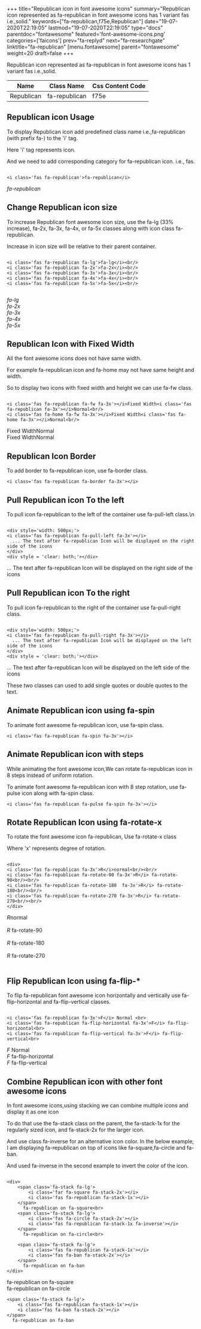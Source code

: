 +++
title="Republican icon in font awesome icons"
summary="Republican icon represented as fa-republican in font awesome icons has 1 variant fas i.e.,solid."
keywords=["fa-republican,f75e,Republican"]
date="19-07-2020T22:19:05"
lastmod="19-07-2020T22:19:05"
type="docs"
parentdoc="fontawesome"
featured='font-awesome-icons.png'
categories=['faicons']
prev="fa-replyd"
next="fa-researchgate"
linktitle="fa-republican"
[menu.fontawesome]
parent="fontawesome"
weight=20
draft=false
+++


Republican icon represented as fa-republican in font awesome icons has 1 variant fas i.e.,solid.

<div class='table-responsive'><table class='table'><thead><tr><th>Name</th><th>Class Name</th><th>Css Content Code</th></tr></thead><tbody><tr><td>Republican</td><td>fa-republican</td><td>f75e</td></tr></tbody></table></div>



## Republican icon Usage

To display Republican icon add predefined class name i.e.,fa-republican (with prefix fa-) to the 'i' tag.

Here 'i' tag represents icon.

And we need to add corresponding category for fa-republican icon. i.e., fas.


```

<i class='fas fa-republican'>fa-republican</i>
```

<i class='fas fa-republican'>fa-republican</i>




## Change Republican icon size
To increase Republican font awesome icon size, use the fa-lg (33% increase), fa-2x, fa-3x, fa-4x, or fa-5x classes along with icon class fa-republican.

Increase in icon size will be relative to their parent container. 

```

<i class='fas fa-republican fa-lg'>fa-lg</i><br/>
<i class='fas fa-republican fa-2x'>fa-2x</i><br/>
<i class='fas fa-republican fa-3x'>fa-3x</i><br/>
<i class='fas fa-republican fa-4x'>fa-4x</i><br/>
<i class='fas fa-republican fa-5x'>fa-5x</i><br/>
            
```

<i class='fas fa-republican fa-lg'>fa-lg</i><br/>
<i class='fas fa-republican fa-2x'>fa-2x</i><br/>
<i class='fas fa-republican fa-3x'>fa-3x</i><br/>
<i class='fas fa-republican fa-4x'>fa-4x</i><br/>
<i class='fas fa-republican fa-5x'>fa-5x</i><br/>
            



## Republican Icon with Fixed Width 

All the font awesome icons does not have same width.

For example fa-republican icon and fa-home may not have same height and width.

So to display two icons with fixed width and height we can use fa-fw class.


```

<i class='fas fa-republican fa-fw fa-3x'></i>Fixed Width<i class='fas fa-republican fa-3x'></i>Normal<br/>
<i class='fas fa-home fa-fw fa-3x'></i>Fixed Width<i class='fas fa-home fa-3x'></i>Normal<br/>
```

<i class='fas fa-republican fa-fw fa-3x'></i>Fixed Width<i class='fas fa-republican fa-3x'></i>Normal<br/>
<i class='fas fa-home fa-fw fa-3x'></i>Fixed Width<i class='fas fa-home fa-3x'></i>Normal<br/>



## Republican Icon Border 

To add border to fa-republican icon, use fa-border class.


```
<i class='fas fa-republican fa-border fa-3x'></i>

```
<i class='fas fa-republican fa-border fa-3x'></i>





## Pull Republican icon To the left

To pull icon fa-republican to the left of the container use fa-pull-left class.\n

```

<div style='width: 500px;'>
<i class='fas fa-republican fa-pull-left fa-3x'></i>
  ... The text after fa-republican Icon will be displayed on the right side of the icons
</div>
<div style = 'clear: both;'></div>
```

<div style='width: 500px;'>
<i class='fas fa-republican fa-pull-left fa-3x'></i>
  ... The text after fa-republican Icon will be displayed on the right side of the icons
</div>
<div style = 'clear: both;'></div>




## Pull Republican icon To the right
To pull icon fa-republican to the right of the container use fa-pull-right class.

```

<div style='width: 500px;'>
<i class='fas fa-republican fa-pull-right fa-3x'></i>
  ... The text after fa-republican Icon will be displayed on the left side of the icons
</div>
<div style = 'clear: both;'></div>
```

<div style='width: 500px;'>
<i class='fas fa-republican fa-pull-right fa-3x'></i>
  ... The text after fa-republican Icon will be displayed on the left side of the icons
</div>
<div style = 'clear: both;'></div>

These two classes can used to add single quotes or double quotes to the text.


## Animate Republican icon using fa-spin
To animate font awesome fa-republican icon, use fa-spin class.

```
<i class='fas fa-republican fa-spin fa-3x'></i>
```
<i class='fas fa-republican fa-spin fa-3x'></i>




## Animate Republican icon with steps
While animating the font awesome icon,We can rotate fa-republican icon in 8 steps instead of uniform rotation.

To animate font awesome fa-republican icon with 8 step rotation, use fa-pulse icon along with fa-spin class.


```
<i class='fas fa-republican fa-pulse fa-spin fa-3x'></i>

```
<i class='fas fa-republican fa-pulse fa-spin fa-3x'></i>





## Rotate Republican Icon using fa-rotate-x
To rotate the font awesome icon fa-republican, Use fa-rotate-x class

Where 'x' represents degree of rotation.


```

<div>
<i class='fas fa-republican fa-3x'>R</i>normal<br/><br/>
<i class='fas fa-republican fa-rotate-90 fa-3x'>R</i> fa-rotate-90<br/><br/> 
<i class='fas fa-republican fa-rotate-180  fa-3x'>R</i> fa-rotate-180<br/><br/> 
<i class='fas fa-republican fa-rotate-270 fa-3x'>R</i> fa-rotate-270<br/><br/>
</div>
```

<div>
<i class='fas fa-republican fa-3x'>R</i>normal<br/><br/>
<i class='fas fa-republican fa-rotate-90 fa-3x'>R</i> fa-rotate-90<br/><br/> 
<i class='fas fa-republican fa-rotate-180  fa-3x'>R</i> fa-rotate-180<br/><br/> 
<i class='fas fa-republican fa-rotate-270 fa-3x'>R</i> fa-rotate-270<br/><br/>
</div>




## Flip Republican Icon using fa-flip-*
To flip fa-republican font awesome icon horizontally and vertically use fa-flip-horizontal and fa-flip-vertical classes. 

```

<i class='fas fa-republican fa-3x'>F</i> Normal <br>
<i class='fas fa-republican fa-flip-horizontal fa-3x'>F</i> fa-flip-horizontal<br>
<i class='fas fa-republican fa-flip-vertical fa-3x'>F</i> fa-flip-vertical<br>
```

<i class='fas fa-republican fa-3x'>F</i> Normal <br>
<i class='fas fa-republican fa-flip-horizontal fa-3x'>F</i> fa-flip-horizontal<br>
<i class='fas fa-republican fa-flip-vertical fa-3x'>F</i> fa-flip-vertical<br>




## Combine Republican icon with other font awesome icons
In font awesome icons,using stacking we can combine multiple icons and display it as one icon 

To do that use the fa-stack class on the parent, the fa-stack-1x for the regularly sized icon, and fa-stack-2x for the larger icon.

And use class fa-inverse for an alternative icon color. 
In the below example, I am displaying fa-republican on top of icons like fa-square,fa-circle and fa-ban.

And used fa-inverse in the second example to invert the color of the icon.

```

<div>
    <span class='fa-stack fa-lg'>
        <i class='far fa-square fa-stack-2x'></i>
        <i class='fas fa-republican fa-stack-1x'></i>
    </span>
      fa-republican on fa-square<br>
    <span class='fa-stack fa-lg'>
        <i class='fas fa-circle fa-stack-2x'></i>
        <i class='fas fa-republican fa-stack-1x fa-inverse'></i>
    </span>
      fa-republican on fa-circle<br>

    <span class='fa-stack fa-lg'>
        <i class='fas fa-republican fa-stack-1x'></i>
        <i class='fas fa-ban fa-stack-2x'></i>
    </span>
      fa-republican on fa-ban
</div>
```

<div>
    <span class='fa-stack fa-lg'>
        <i class='far fa-square fa-stack-2x'></i>
        <i class='fas fa-republican fa-stack-1x'></i>
    </span>
      fa-republican on fa-square<br>
    <span class='fa-stack fa-lg'>
        <i class='fas fa-circle fa-stack-2x'></i>
        <i class='fas fa-republican fa-stack-1x fa-inverse'></i>
    </span>
      fa-republican on fa-circle<br>

    <span class='fa-stack fa-lg'>
        <i class='fas fa-republican fa-stack-1x'></i>
        <i class='fas fa-ban fa-stack-2x'></i>
    </span>
      fa-republican on fa-ban
</div>






